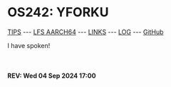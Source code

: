 ---
---

# OS242: YFORKU

[TIPS](TIPS/) --- [LFS AARCH64](LFS/) --- [LINKS](LINKS/) --- [LOG](TXT/mylog.txt) --- [GitHub](https://github.com/yforku/os242/)

I have spoken!

<br><b>
#### REV: Wed 04 Sep 2024 17:00
<br>
